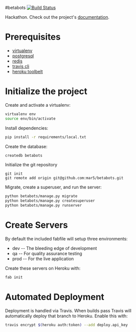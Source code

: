 #betabots
[![Build Status](https://travis-ci.org/mar5/betabots.svg?branch=master)](https://travis-ci.org/mar5/betabots)

Hackathon. Check out the project's [documentation](http://mar5.github.io/betabots/).

# Prerequisites 
- [virtualenv](https://virtualenv.pypa.io/en/latest/)
- [postgresql](http://www.postgresql.org/)
- [redis](http://redis.io/)
- [travis cli](http://blog.travis-ci.com/2013-01-14-new-client/)
- [heroku toolbelt](https://toolbelt.heroku.com/)

# Initialize the project
Create and activate a virtualenv:

```bash
virtualenv env
source env/bin/activate
```
Install dependencies:

```bash
pip install -r requirements/local.txt
```
Create the database:

```bash
createdb betabots
```
Initialize the git repository

```
git init
git remote add origin git@github.com:mar5/betabots.git
```

Migrate, create a superuser, and run the server:
```bash
python betabots/manage.py migrate
python betabots/manage.py createsuperuser
python betabots/manage.py runserver
```

# Create Servers
By default the included fabfile will setup three environments:

- dev -- The bleeding edge of development
- qa -- For quality assurance testing
- prod -- For the live application

Create these servers on Heroku with:

```bash
fab init
```

# Automated Deployment
Deployment is handled via Travis. When builds pass Travis will automatically deploy that branch to Heroku. Enable this with:
```bash
travis encrypt $(heroku auth:token) --add deploy.api_key
```
